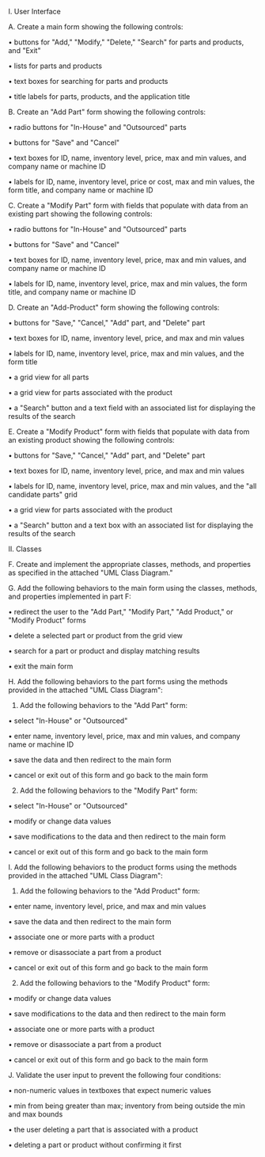 I. User Interface

A.  Create a main form showing the following controls:

•   buttons for "Add," "Modify," "Delete," "Search" for parts and products, and "Exit"

•   lists for parts and products

•   text boxes for searching for parts and products

•   title labels for parts, products, and the application title


B.  Create an "Add Part" form showing the following controls:

•   radio buttons for "In-House" and "Outsourced" parts

•   buttons for "Save" and "Cancel"

•   text boxes for ID, name, inventory level, price, max and min values, and company name or machine ID

•   labels for ID, name, inventory level, price or cost, max and min values, the form title, and company name or machine ID


C.  Create a "Modify Part" form with fields that populate with data from an existing part showing the following controls:

•   radio buttons for "In-House" and "Outsourced" parts

•   buttons for "Save" and "Cancel"

•   text boxes for ID, name, inventory level, price, max and min values, and company name or machine ID

•   labels for ID, name, inventory level, price, max and min values, the form title, and company name or machine ID


D.  Create an "Add-Product" form showing the following controls:

•   buttons for "Save," "Cancel," "Add" part, and "Delete" part

•   text boxes for ID, name, inventory level, price, and max and min values

•   labels for ID, name, inventory level, price, max and min values, and the form title

•   a grid view for all parts

•   a grid view for parts associated with the product

•   a "Search" button and a text field with an associated list for displaying the results of the search


E.  Create a "Modify Product" form with fields that populate with data from an existing product showing the following controls:

•   buttons for "Save," "Cancel," "Add" part, and "Delete" part

•   text boxes for ID, name, inventory level, price, and max and min values

•   labels for ID, name, inventory level, price, max and min values, and the "all candidate parts" grid

•   a grid view for parts associated with the product

•   a "Search" button and a text box with an associated list for displaying the results of the search


II. Classes

F.  Create and implement the appropriate classes, methods, and properties as specified in the attached "UML Class Diagram."


G.  Add the following behaviors to the main form using the classes, methods, and properties implemented in part F:

•   redirect the user to the "Add Part," "Modify Part," "Add Product," or "Modify Product" forms

•   delete a selected part or product from the grid view

•   search for a part or product and display matching results

•   exit the main form


H.  Add the following behaviors to the part forms using the methods provided in the attached "UML Class Diagram":

1.  Add the following behaviors to the "Add Part" form:

•   select "In-House" or "Outsourced"

•   enter name, inventory level, price, max and min values, and company name or machine ID

•   save the data and then redirect to the main form

•   cancel or exit out of this form and go back to the main form

2.  Add the following behaviors to the "Modify Part" form:

•   select "In-House" or "Outsourced"

•   modify or change data values

•   save modifications to the data and then redirect to the main form

•   cancel or exit out of this form and go back to the main form


I.  Add the following behaviors to the product forms using the methods provided in the attached "UML Class Diagram":

1.  Add the following behaviors to the "Add Product" form:

•   enter name, inventory level, price, and max and min values

•   save the data and then redirect to the main form

•   associate one or more parts with a product

•   remove or disassociate a part from a product

•   cancel or exit out of this form and go back to the main form

2.  Add the following behaviors to the "Modify Product" form:

•   modify or change data values

•   save modifications to the data and then redirect to the main form

•   associate one or more parts with a product

•   remove or disassociate a part from a product

•   cancel or exit out of this form and go back to the main form


J.  Validate the user input to prevent the following four conditions:

•   non-numeric values in textboxes that expect numeric values

•   min from being greater than max; inventory from being outside the min and max bounds

•   the user deleting a part that is associated with a product

•   deleting a part or product without confirming it first
